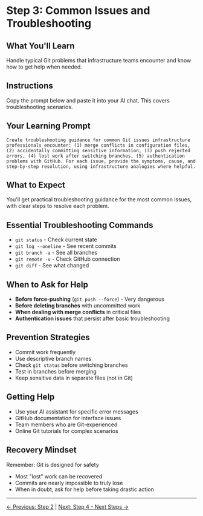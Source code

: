 # Step 3: Common Issues and Troubleshooting

## What You'll Learn
Handle typical Git problems that infrastructure teams encounter and know how to get help when needed.

## Instructions
Copy the prompt below and paste it into your AI chat. This covers troubleshooting scenarios.

## Your Learning Prompt

```
Create troubleshooting guidance for common Git issues infrastructure professionals encounter: (1) merge conflicts in configuration files, (2) accidentally committing sensitive information, (3) push rejected errors, (4) lost work after switching branches, (5) authentication problems with GitHub. For each issue, provide the symptoms, cause, and step-by-step resolution, using infrastructure analogies where helpful.
```

## What to Expect
You'll get practical troubleshooting guidance for the most common issues, with clear steps to resolve each problem.

## Essential Troubleshooting Commands
- `git status` - Check current state
- `git log --oneline` - See recent commits
- `git branch -a` - See all branches
- `git remote -v` - Check GitHub connection
- `git diff` - See what changed

## When to Ask for Help
- **Before force-pushing** (`git push --force`) - Very dangerous
- **Before deleting branches** with uncommitted work
- **When dealing with merge conflicts** in critical files
- **Authentication issues** that persist after basic troubleshooting

## Prevention Strategies
- Commit work frequently
- Use descriptive branch names
- Check `git status` before switching branches
- Test in branches before merging
- Keep sensitive data in separate files (not in Git)

## Getting Help
- Use your AI assistant for specific error messages
- GitHub documentation for interface issues
- Team members who are Git-experienced
- Online Git tutorials for complex scenarios

## Recovery Mindset
Remember: Git is designed for safety
- Most "lost" work can be recovered
- Commits are nearly impossible to truly lose
- When in doubt, ask for help before taking drastic action

---
[← Previous: Step 2](./step-2-infrastructure-integration.md) | [Next: Step 4 - Next Steps →](./step-4-next-steps.md)